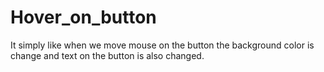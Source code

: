 # Hover_on_button
It simply like when we move mouse on the button the background color is change and text on the button is also changed.
